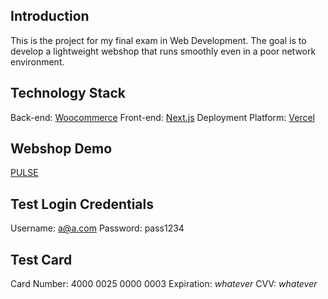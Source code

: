 ## Introduction

This is the project for my final exam in Web Development. The goal is to develop a lightweight webshop that runs smoothly even in a poor network environment.

## Technology Stack
Back-end: [Woocommerce](https://woocommerce.com/)
Front-end: [Next.js](https://nextjs.org/)
Deployment Platform: [Vercel](https://vercel.com/)

## Webshop Demo
[PULSE](https://pulse-two.vercel.app/)

## Test Login Credentials
Username: a@a.com
Password: pass1234

## Test Card
Card Number: 4000 0025 0000 0003
Expiration: *whatever*
CVV: *whatever*